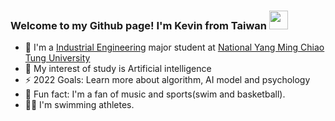 ### Welcome to my Github page! I'm Kevin from Taiwan <img src="https://raw.githubusercontent.com/verma-anushka/verma-anushka/master/gifs/wave.gif" width="30px">  
- 📖 I'm a [Industrial Engineering](https://www.cs.nycu.edu.tw) major student at [National Yang Ming Chiao Tung University](https://www.nycu.edu.tw)
- 🤣 My interest of study is Artificial intelligence
- ⚡️ 2022 Goals: Learn more about algorithm, AI model and psychology
- 🔭 Fun fact: I'm a fan of music and sports(swim and basketball).
- 🏊‍♀️ I'm swimming athletes.


